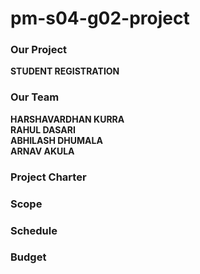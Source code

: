 # pm-s04-g02-project

### Our Project
**STUDENT REGISTRATION**

### Our Team
**HARSHAVARDHAN KURRA** <br>
**RAHUL DASARI** <br>
**ABHILASH DHUMALA** <br>
**ARNAV AKULA** <br>

### Project Charter

### Scope

### Schedule

### Budget
